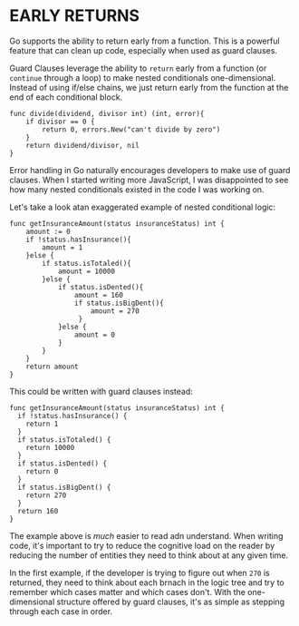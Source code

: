 # EARLY RETURNS

Go supports the ability to return early from a function. This is a powerful feature that can clean up code, especially when used as guard clauses.

Guard Clauses leverage the ability to `return` early from a function (or `continue` through a loop) to make nested conditionals one-dimensional. Instead of using if/else chains, we just return early from the function at the end of each conditional block.

```
func divide(dividend, divisor int) (int, error){
    if divisor == 0 {
        return 0, errors.New("can't divide by zero")
    }
    return dividend/divisor, nil
}
```

Error handling in Go naturally encourages developers to make use of guard clauses. When I started writing more JavaScript, I was disappointed to see how many nested conditionals existed in the code I was working on.

Let's take a look atan exaggerated example of nested conditional logic:

```
func getInsuranceAmount(status insuranceStatus) int {
    amount := 0
    if !status.hasInsurance(){
        amount = 1
    }else {
        if status.isTotaled(){
            amount = 10000
        }else {
            if status.isDented(){
                amount = 160
                if status.isBigDent(){
                    amount = 270
                 }
            }else {
                amount = 0
            }
        }
    }
    return amount
}
```

This could be written with guard clauses instead:

```
func getInsuranceAmount(status insuranceStatus) int {
  if !status.hasInsurance() {
    return 1
  }
  if status.isTotaled() {
    return 10000
  }
  if status.isDented() {
    return 0
  }
  if status.isBigDent() {
    return 270
  }
  return 160
}
```

The example above is _much_ easier to read adn understand. When writing code, it's important to try to reduce the cognitive load on the reader by reducing the number of entities they need to think about at any given time.

In the first example, if the developer is trying to figure out when `270` is returned, they need to think about each brnach in the logic tree and try to remember which cases matter and which cases don't. With the one-dimensional structure offered by guard clauses, it's as simple as stepping through each case in order.
